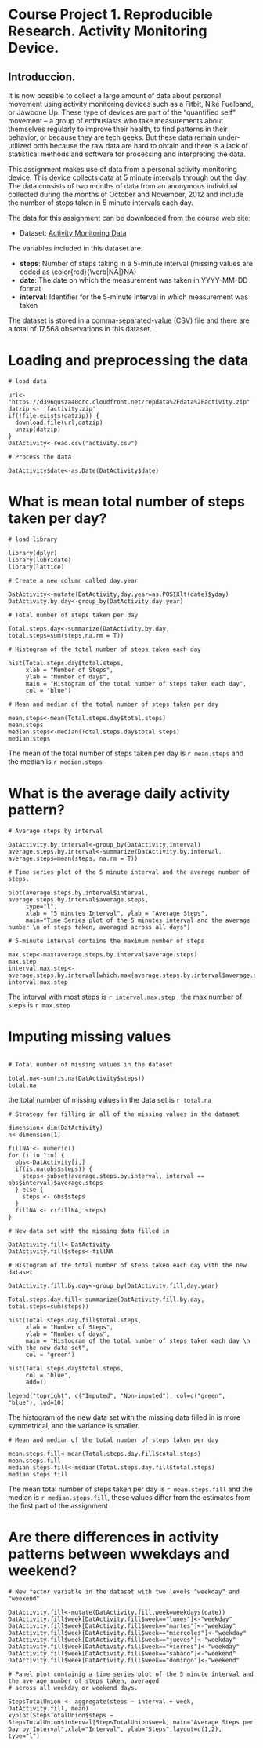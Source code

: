 # Course Project 1. Reproducible Research. Activity Monitoring Device.

## Introduccion.

It is now possible to collect a large amount of data about personal movement using activity monitoring devices such as a Fitbit, Nike Fuelband, or Jawbone Up. These type of devices are part of the “quantified self” movement – a group of enthusiasts who take measurements about themselves regularly to improve their health, to find patterns in their behavior, or because they are tech geeks. But these data remain under-utilized both because the raw data are hard to obtain and there is a lack of statistical methods and software for processing and interpreting the data.

This assignment makes use of data from a personal activity monitoring device. This device collects data at 5 minute intervals through out the day. The data consists of two months of data from an anonymous individual collected during the months of October and November, 2012 and include the number of steps taken in 5 minute intervals each day.

The data for this assignment can be downloaded from the course web site:

- Dataset: [Activity Monitoring Data](https://d396qusza40orc.cloudfront.net/repdata%2Fdata%2Factivity.zip)

The variables included in this dataset are:

- **steps**: Number of steps taking in a 5-minute interval (missing values are coded as \color{red}{\verb|NA|}NA)
- **date**: The date on which the measurement was taken in YYYY-MM-DD format
- **interval**: Identifier for the 5-minute interval in which measurement was taken

The dataset is stored in a comma-separated-value (CSV) file and there are a total of 17,568 observations in this dataset.

# Loading and preprocessing the data

```{r loaddata, echo=TRUE, results='hide'}
# load data

url<-"https://d396qusza40orc.cloudfront.net/repdata%2Fdata%2Factivity.zip"
datzip <- 'factivity.zip'
if(!file.exists(datzip)) {
  download.file(url,datzip)
  unzip(datzip)
}
DatActivity<-read.csv("activity.csv")

# Process the data

DatActivity$date<-as.Date(DatActivity$date)
```
# What is mean total number of steps taken per day?

```{r echo=TRUE, message=FALSE, warning=FALSE, results='hide'}
# load library

library(dplyr)
library(lubridate)
library(lattice)

# Create a new column called day.year

DatActivity<-mutate(DatActivity,day.year=as.POSIXlt(date)$yday)
DatActivity.by.day<-group_by(DatActivity,day.year)

# Total number of steps taken per day

Total.steps.day<-summarize(DatActivity.by.day, total.steps=sum(steps,na.rm = T))

# Histogram of the total number of steps taken each day

hist(Total.steps.day$total.steps, 
     xlab = "Number of Steps", 
     ylab = "Number of days", 
     main = "Histogram of the total number of steps taken each day",
     col = "blue")
```

```{r echo=TRUE, message=FALSE}
# Mean and median of the total number of steps taken per day

mean.steps<-mean(Total.steps.day$total.steps)
mean.steps
median.steps<-median(Total.steps.day$total.steps)
median.steps
```

The mean of the total number of steps taken per day is `r mean.steps` and the median is `r median.steps`

# What is the average daily activity pattern?

```{r message=FALSE, warning=FALSE}
# Average steps by interval

DatActivity.by.interval<-group_by(DatActivity,interval)
average.steps.by.interval<-summarize(DatActivity.by.interval, average.steps=mean(steps, na.rm = T))

# Time series plot of the 5 minute interval and the average number of steps.

plot(average.steps.by.interval$interval, average.steps.by.interval$average.steps, 
     type="l",
     xlab = "5 minutes Interval", ylab = "Average Steps",
     main="Time Series plot of the 5 minutes interval and the average number \n of steps taken, averaged across all days")
```

```{r echo=TRUE, message=FALSE}
# 5-minute interval contains the maximum number of steps

max.step<-max(average.steps.by.interval$average.steps)
max.step
interval.max.step<-average.steps.by.interval[which.max(average.steps.by.interval$average.steps),1]
interval.max.step
```

The interval with most steps is `r interval.max.step` , the max number of steps is `r max.step`

# Imputing missing values

```{r}

# Total number of missing values in the dataset

total.na<-sum(is.na(DatActivity$steps))
total.na
```

the total number of missing values in the data set is `r total.na`

```{r,results='hide'}
# Strategy for filling in all of the missing values in the dataset

dimension<-dim(DatActivity)
n<-dimension[1]

fillNA <- numeric()
for (i in 1:n) {
  obs<-DatActivity[i,]
  if(is.na(obs$steps)) {
    steps<-subset(average.steps.by.interval, interval == obs$interval)$average.steps
  } else {
    steps <- obs$steps
  }
  fillNA <- c(fillNA, steps)
}

```

```{r message=FALSE}
# New data set with the missing data filled in

DatActivity.fill<-DatActivity
DatActivity.fill$steps<-fillNA

# Histogram of the total number of steps taken each day with the new dataset

DatActivity.fill.by.day<-group_by(DatActivity.fill,day.year)

Total.steps.day.fill<-summarize(DatActivity.fill.by.day, total.steps=sum(steps))

hist(Total.steps.day.fill$total.steps, 
     xlab = "Number of Steps", 
     ylab = "Number of days", 
     main = "Histogram of the total number of steps taken each day \n with the new data set",
     col = "green")

hist(Total.steps.day$total.steps, 
     col = "blue",
     add=T)

legend("topright", c("Imputed", "Non-imputed"), col=c("green", "blue"), lwd=10)
```

The histogram of the new data set with the missing data filled in is more symmetrical, and the variance is smaller.

```{r}
# Mean and median of the total number of steps taken per day

mean.steps.fill<-mean(Total.steps.day.fill$total.steps)
mean.steps.fill
median.steps.fill<-median(Total.steps.day.fill$total.steps)
median.steps.fill
```

The mean total number of steps taken per day is `r mean.steps.fill` and the median is `r median.steps.fill`, these values differ from the estimates from the first part of the assignment

# Are there differences in activity patterns between wwekdays and weekend?

```{r}
# New factor variable in the dataset with two levels "weekday" and "weekend"

DatActivity.fill<-mutate(DatActivity.fill,week=weekdays(date))
DatActivity.fill$week[DatActivity.fill$week=="lunes"]<-"weekday"
DatActivity.fill$week[DatActivity.fill$week=="martes"]<-"weekday"
DatActivity.fill$week[DatActivity.fill$week=="miércoles"]<-"weekday"
DatActivity.fill$week[DatActivity.fill$week=="jueves"]<-"weekday"
DatActivity.fill$week[DatActivity.fill$week=="viernes"]<-"weekday"
DatActivity.fill$week[DatActivity.fill$week=="sábado"]<-"weekend"
DatActivity.fill$week[DatActivity.fill$week=="domingo"]<-"weekend"

# Panel plot containig a time series plot of the 5 minute interval and the average number of steps taken, averaged
# across all weekday or weekend days.

StepsTotalUnion <- aggregate(steps ~ interval + week, DatActivity.fill, mean)
xyplot(StepsTotalUnion$steps ~ StepsTotalUnion$interval|StepsTotalUnion$week, main="Average Steps per Day by Interval",xlab="Interval", ylab="Steps",layout=c(1,2), type="l")

```
